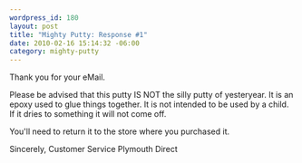 ```yaml
--- 
wordpress_id: 180
layout: post
title: "Mighty Putty: Response #1"
date: 2010-02-16 15:14:32 -06:00
category: mighty-putty
---
```

Thank you for your eMail.

Please be advised that this putty IS NOT the silly putty of yesteryear. It is an epoxy used to glue things together. It is not intended to be used by a child. If it dries to something it will not come off.

You'll need to return it to the store where you purchased it.

Sincerely,
Customer Service
Plymouth Direct
